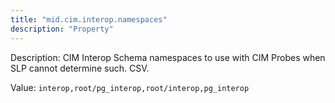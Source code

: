 ```yaml
---
title: "mid.cim.interop.namespaces"
description: "Property"
---
```


Description: CIM Interop Schema namespaces to use with CIM Probes when SLP cannot determine such. CSV.

Value: `interop,root/pg_interop,root/interop,pg_interop`